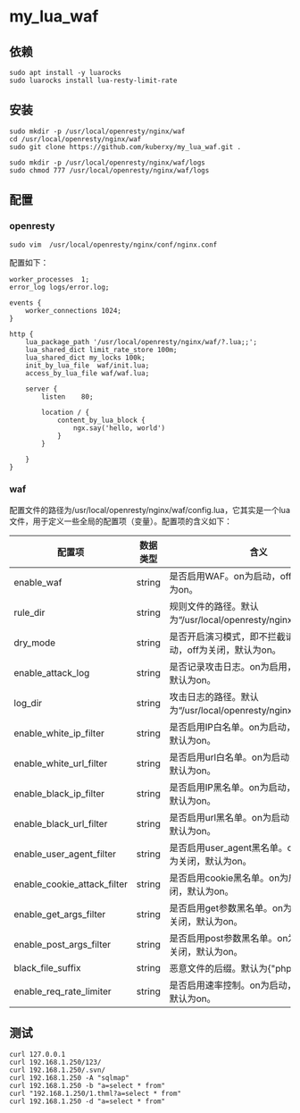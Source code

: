 # my_lua_waf

## 依赖

```shell
sudo apt install -y luarocks
sudo luarocks install lua-resty-limit-rate
```



## 安装

```shell
sudo mkdir -p /usr/local/openresty/nginx/waf
cd /usr/local/openresty/nginx/waf
sudo git clone https://github.com/kuberxy/my_lua_waf.git .

sudo mkdir -p /usr/local/openresty/nginx/waf/logs
sudo chmod 777 /usr/local/openresty/nginx/waf/logs
```



## 配置

### openresty
```shell
sudo vim  /usr/local/openresty/nginx/conf/nginx.conf
```
配置如下：
```nginx
worker_processes  1;
error_log logs/error.log;

events {
    worker_connections 1024;
}

http {
    lua_package_path '/usr/local/openresty/nginx/waf/?.lua;;';
    lua_shared_dict limit_rate_store 100m;
    lua_shared_dict my_locks 100k;
    init_by_lua_file  waf/init.lua;
    access_by_lua_file waf/waf.lua;

    server {
        listen    80;

        location / {
            content_by_lua_block {
                ngx.say('hello, world')
            }
        }

    }
}
```



### waf

配置文件的路径为/usr/local/openresty/nginx/waf/config.lua，它其实是一个lua文件，用于定义一些全局的配置项（变量）。配置项的含义如下：

| 配置项                      | 数据类型 | 含义                                                         |
| --------------------------- | -------- | ------------------------------------------------------------ |
| enable_waf                  | string   | 是否启用WAF。on为启动，off为关闭，默认为on。                 |
| rule_dir                    | string   | 规则文件的路径。默认为“/usr/local/openresty/nginx/waf/rules”。 |
| dry_mode                    | string   | 是否开启演习模式，即不拦截请求。on为启动，off为关闭，默认为on。 |
| enable_attack_log           | string   | 是否记录攻击日志。on为启用，off为关闭，默认为on。            |
| log_dir                     | string   | 攻击日志的路径。默认为“/usr/local/openresty/nginx/waf/logs”  |
| enable_white_ip_filter      | string   | 是否启用IP白名单。on为启动，off为关闭，默认为on。            |
| enable_white_url_filter     | string   | 是否启用url白名单。on为启动，off为关闭，默认为on。           |
| enable_black_ip_filter      | string   | 是否启用IP黑名单。on为启动，off为关闭，默认为on。            |
| enable_black_url_filter     | string   | 是否启用url黑名单。on为启动，off为关闭，默认为on。           |
| enable_user_agent_filter    | string   | 是否启用user_agent黑名单。on为启动，off为关闭，默认为on。    |
| enable_cookie_attack_filter | string   | 是否启用cookie黑名单。on为启动，off为关闭，默认为on。        |
| enable_get_args_filter      | string   | 是否启用get参数黑名单。on为启动，off为关闭，默认为on。       |
| enable_post_args_filter     | string   | 是否启用post参数黑名单。on为启动，off为关闭，默认为on。      |
| black_file_suffix           | string   | 恶意文件的后缀。默认为{"php","jsp"}。                        |
| enable_req_rate_limiter     | string   | 是否启用速率控制。on为启动，off为关闭，默认为on。            |




## 测试
```shell
curl 127.0.0.1
curl 192.168.1.250/123/
curl 192.168.1.250/.svn/
curl 192.168.1.250 -A "sqlmap"
curl 192.168.1.250 -b "a=select * from"
curl "192.168.1.250/1.thml?a=select * from"
curl 192.168.1.250 -d "a=select * from"
```